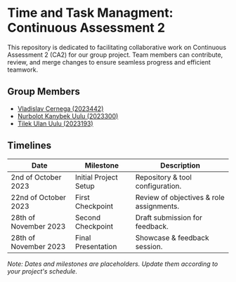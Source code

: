 
# Time and Task Managment: Continuous Assessment 2

This repository is dedicated to facilitating collaborative work on Continuous Assessment 2 (CA2) for our group project. Team members can contribute, review, and merge changes to ensure seamless progress and efficient teamwork.


## Group Members

- [Vladislav Cernega (2023442)](https://www.github.com/wolketich)
- [Nurbolot Kanybek Uulu (2023300)](https://www.github.com/Nurbolot11)
- [Tilek Ulan Uulu (2023193)](https://www.github.com/tommyexx)


## Timelines

| Date                  | Milestone            | Description                               |
|-----------------------|----------------------|-------------------------------------------|
| 2nd of October 2023   | Initial Project Setup| Repository & tool configuration.          |
| 22nd of October 2023  | First Checkpoint     | Review of objectives & role assignments.  |
| 28th of November 2023 | Second Checkpoint    | Draft submission for feedback.            |
| 28th of November 2023 | Final Presentation   | Showcase & feedback session.              |

*Note: Dates and milestones are placeholders. Update them according to your project's schedule.*

